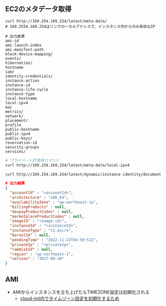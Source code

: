 ## EC2のメタデータ取得

```
curl http://169.254.169.254/latest/meta-data/
# 169.2554.169.254はリンクローカルアドレスで、インスタンス内からのみ有効なIP

# 出力結果
ami-id
ami-launch-index
ami-manifest-path
block-device-mapping/
events/
hibernation/
hostname
iam/
identity-credentials/
instance-action
instance-id
instance-life-cycle
instance-type
local-hostname
local-ipv4
mac
metrics/
network/
placement/
profile
public-hostname
public-ipv4
public-keys/
reservation-id
security-groups
services/
```

```bash
# プライベートIP取得コマンド
curl http://169.254.169.254/latest/meta-data/local-ipv4
```

```bash
curl http://169.254.169.254/latest/dynamic/instance-identity/document
```
```json
# 出力結果
{
  "accountId" : "<accountId>",
  "architecture" : "x86_64",
  "availabilityZone" : "ap-northeast-1a",
  "billingProducts" : null,
  "devpayProductCodes" : null,
  "marketplaceProductCodes" : null,
  "imageId" : "<image-id>",
  "instanceId" : "<instanceId>",
  "instanceType" : "t2.micro",
  "kernelId" : null,
  "pendingTime" : "2022-11-22T04:59:51Z",
  "privateIp" : "<privateIp>",
  "ramdiskId" : null,
  "region" : "ap-northeast-1",
  "version" : "2017-09-30"
}
```
## AMI

- AMIからインスタンスを立ち上げたらTIMEZONE設定は初期化される
  - [cloud-init内でタイムゾーン設定を初期化するため](https://dev.classmethod.jp/articles/five-confs-of-ec2-linux-sysops/)

